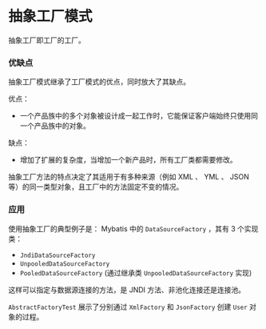 # 抽象工厂模式

抽象工厂即工厂的工厂。

### 优缺点

抽象工厂模式继承了工厂模式的优点，同时放大了其缺点。

优点：

- 一个产品族中的多个对象被设计成一起工作时，它能保证客户端始终只使用同一个产品族中的对象。

缺点：

- 增加了扩展的复杂度，当增加一个新产品时，所有工厂类都需要修改。

抽象工厂方法的特点决定了其适用于有多种来源（例如 XML 、 YML 、 JSON 等）的同一类型对象，且工厂中的方法固定不变的情况。

### 应用

使用抽象工厂的典型例子是： Mybatis 中的 `DataSourceFactory` ，其有 3 个实现类：

- `JndiDataSourceFactory`
- `UnpooledDataSourceFactory`
- `PooledDataSourceFactory` (通过继承类 `UnpooledDataSourceFactory` 实现)

这样可以指定与数据源连接的方法，是 JNDI 方法、非池化连接还是连接池。

`AbstractFactoryTest` 展示了分别通过 `XmlFactory` 和 `JsonFactory` 创建 `User` 对象的过程。